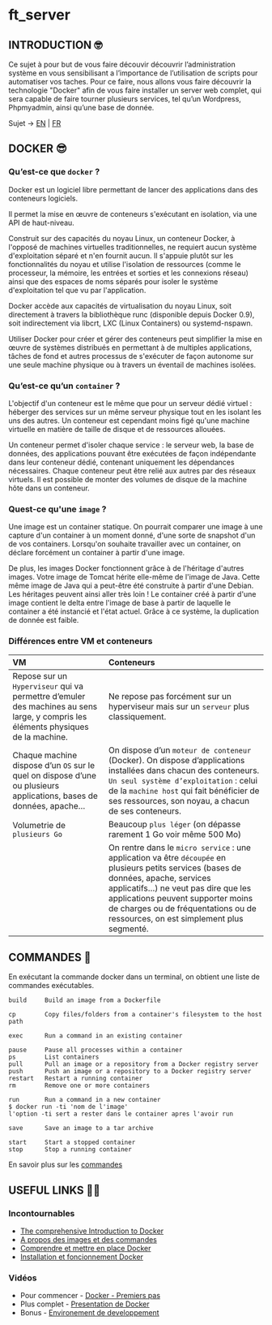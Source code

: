 # ft_server

## INTRODUCTION 🤓

Ce sujet à pour but de vous faire découvir découvrir l’administration système en vous sensibilisant a l’importance de l’utilisation de scripts pour automatiser vos taches. Pour ce faire, nous allons vous faire découvrir la technologie "Docker" afin de vous faire installer un server web complet, qui sera capable de faire tourner plusieurs services, tel qu’un Wordpress, Phpmyadmin, ainsi qu’une base de donnée.

Sujet -> [EN](https://github.com/tinaserra/ft_server/blob/master/links/ft_server_en.pdf) | [FR](https://github.com/tinaserra/ft_server/blob/master/links/ft_server_fr.pdf)

## DOCKER 😎

### Qu’est-ce que ```docker``` ?

Docker est un logiciel libre permettant de lancer des applications dans des conteneurs logiciels.

Il permet la mise en œuvre de conteneurs s'exécutant en isolation, via une API de haut-niveau. 

Construit sur des capacités du noyau Linux, un conteneur Docker, à l'opposé de machines virtuelles traditionnelles, ne requiert aucun système d'exploitation séparé et n'en fournit aucun. Il s'appuie plutôt sur les fonctionnalités du noyau et utilise l'isolation de ressources (comme le processeur, la mémoire, les entrées et sorties et les connexions réseau) ainsi que des espaces de noms séparés pour isoler le système d'exploitation tel que vu par l'application. 

Docker accède aux capacités de virtualisation du noyau Linux, soit directement à travers la bibliothèque runc (disponible depuis Docker 0.9), soit indirectement via libcrt, LXC (Linux Containers) ou systemd-nspawn.

Utiliser Docker pour créer et gérer des conteneurs peut simplifier la mise en œuvre de systèmes distribués en permettant à de multiples applications, tâches de fond et autres processus de s'exécuter de façon autonome sur une seule machine physique ou à travers un éventail de machines isolées. 

### Qu’est-ce qu’un ```container``` ?

L'objectif d'un conteneur est le même que pour un serveur dédié virtuel : héberger des services sur un même serveur physique tout en les isolant les uns des autres. 
Un conteneur est cependant moins figé qu'une machine virtuelle en matière de taille de disque et de ressources allouées.

Un conteneur permet d'isoler chaque service : le serveur web, la base de données, des applications pouvant être exécutées de façon indépendante dans leur conteneur dédié, contenant uniquement les dépendances nécessaires. 
Chaque conteneur peut être relié aux autres par des réseaux virtuels. Il est possible de monter des volumes de disque de la machine hôte dans un conteneur.

### Quest-ce qu'une ```image``` ?

Une image est un container statique. On pourrait comparer une image à une capture d'un container à un moment donné, d'une sorte de snapshot d'un de vos containers. Lorsqu'on souhaite travailler avec un container, on déclare forcément un container à partir d'une image.

De plus, les images Docker fonctionnent grâce à de l'héritage d'autres images. Votre image de Tomcat hérite elle-même de l'image de Java. Cette même image de Java qui a peut-être été construite à partir d'une Debian. Les héritages peuvent ainsi aller très loin ! Le container créé à partir d'une image contient le delta entre l'image de base à partir de laquelle le container a été instancié et l'état actuel. Grâce à ce système, la duplication de donnée est faible.

### Différences entre VM et conteneurs

|VM|Conteneurs|
| :--- | :--- |
|Repose sur un ```Hyperviseur``` qui va permettre d’emuler des machines au sens large, y compris les éléments physiques de la machine.|Ne repose pas forcément sur un hyperviseur mais sur un ```serveur``` plus classiquement.|
|Chaque machine dispose d’un ```OS``` sur le quel on dispose d’une ou plusieurs applications, bases de données, apache…|On dispose d’un ```moteur de conteneur``` (Docker). On dispose d’applications installées dans chacun des conteneurs. ```Un seul système d’exploitation``` : celui de la ```machine host``` qui fait bénéficier de ses ressources, son noyau, a chacun de ses conteneurs.|
|Volumetrie de ```plusieurs Go```|Beaucoup ```plus léger``` (on dépasse rarement 1 Go voir même 500 Mo)|
||On rentre dans le ```micro service``` : une application va être ```découpée``` en plusieurs petits services (bases de données, apache, services applicatifs…) ne veut pas dire que les applications peuvent supporter moins de charges ou de fréquentations ou de ressources, on est simplement plus segmenté.|


## COMMANDES 🦁

En exécutant la commande docker dans un terminal, on obtient une liste de commandes exécutables.



```
build     Build an image from a Dockerfile

cp        Copy files/folders from a container's filesystem to the host path

exec      Run a command in an existing container

pause     Pause all processes within a container
ps        List containers
pull      Pull an image or a repository from a Docker registry server
push      Push an image or a repository to a Docker registry server
restart   Restart a running container
rm        Remove one or more containers

run       Run a command in a new container
$ docker run -ti 'nom de l'image' 
l'option -ti sert a rester dans le container apres l'avoir run

save      Save an image to a tar archive

start     Start a stopped container
stop      Stop a running container
```

En savoir plus sur les [commandes](https://www.wanadev.fr/27-tuto-docker-les-commandes-et-docker-partie-3/)


## USEFUL LINKS 🤙🏼

### Incontournables

* [The comprehensive Introduction to Docker](http://blog.brew.com.hk/introduction-to-docker/)
* [A propos des images et des commandes](https://www.wanadev.fr/24-tuto-docker-demarrer-docker-partie-2/)
* [Comprendre et mettre en place Docker](https://guillaumebriday.fr/comprendre-et-mettre-en-place-docker)
* [Installation et foncionnement Docker](https://www.ionos.fr/digitalguide/serveur/configuration/tutoriel-docker-installation-et-premiers-pas/)

### Vidéos

* Pour commencer - [Docker - Premiers pas](https://www.youtube.com/watch?v=fdlZqRZXWOc)
* Plus complet - [Presentation de Docker](https://www.youtube.com/watch?v=XgKOC6X8W28)
* Bonus - [Environement de developpement](https://www.youtube.com/watch?v=F9R1EOaA7EA)


